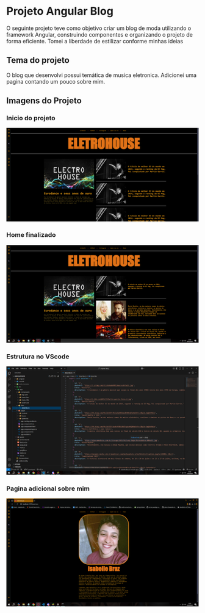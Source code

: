 # Projeto Angular Blog

O seguinte projeto teve como objetivo criar um blog de moda utilizando o framework Angular, construindo componentes e organizando o projeto de forma eficiente. Tomei a liberdade de estilizar conforme minhas ideias


## Tema do projeto

O blog que desenvolvi possui temática de musica eletronica. Adicionei uma pagina contando um pouco sobre mim.

## Imagens do Projeto

### Inicio do projeto
<img src="https://github.com/pibraz/angular-projeto-blog/blob/main/Captura de Tela (31).png">

### Home finalizado
<img src="https://github.com/pibraz/angular-projeto-blog/blob/main/Captura de Tela (32).png">

### Estrutura no VScode
<img src="https://github.com/pibraz/angular-projeto-blog/blob/main/Captura de Tela (33).png">

### Pagina adicional sobre mim
<img src="https://github.com/pibraz/angular-projeto-blog/blob/main/Captura de Tela (46).png">
